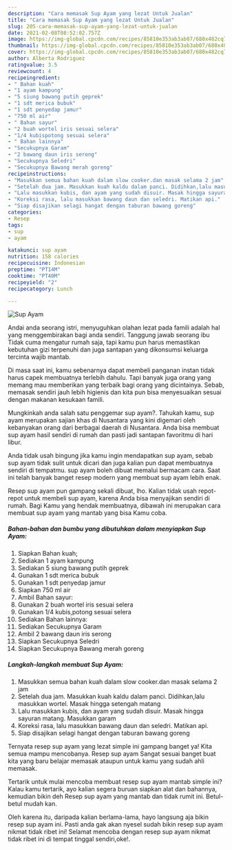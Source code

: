 ```yaml
---
description: "Cara memasak Sup Ayam yang lezat Untuk Jualan"
title: "Cara memasak Sup Ayam yang lezat Untuk Jualan"
slug: 205-cara-memasak-sup-ayam-yang-lezat-untuk-jualan
date: 2021-02-08T08:52:02.757Z
image: https://img-global.cpcdn.com/recipes/85810e353ab3ab07/680x482cq70/sup-ayam-foto-resep-utama.jpg
thumbnail: https://img-global.cpcdn.com/recipes/85810e353ab3ab07/680x482cq70/sup-ayam-foto-resep-utama.jpg
cover: https://img-global.cpcdn.com/recipes/85810e353ab3ab07/680x482cq70/sup-ayam-foto-resep-utama.jpg
author: Alberta Rodriguez
ratingvalue: 3.5
reviewcount: 4
recipeingredient:
- " Bahan kuah"
- "1 ayam kampung"
- "5 siung bawang putih geprek"
- "1 sdt merica bubuk"
- "1 sdt penyedap jamur"
- "750 ml air"
- " Bahan sayur"
- "2 buah wortel iris sesuai selera"
- "1/4 kubispotong sesuai selera"
- " Bahan lainnya"
- "Secukupnya Garam"
- "2 bawang daun iris serong"
- "Secukupnya Seledri"
- "Secukupnya Bawang merah goreng"
recipeinstructions:
- "Masukkan semua bahan kuah dalam slow cooker.dan masak selama 2 jam"
- "Setelah dua jam. Masukkan kuah kaldu dalam panci. Didihkan,lalu masukkan wortel. Masak hingga setengah matang"
- "Lalu masukkan kubis, dan ayam yang sudah disuir. Masak hingga sayuran matang. Masukkan garam"
- "Koreksi rasa, lalu masukkan bawang daun dan seledri. Matikan api."
- "Siap disajikan selagi hangat dengan taburan bawang goreng"
categories:
- Resep
tags:
- sup
- ayam

katakunci: sup ayam 
nutrition: 158 calories
recipecuisine: Indonesian
preptime: "PT14M"
cooktime: "PT40M"
recipeyield: "2"
recipecategory: Lunch

---
```



![Sup Ayam](https://img-global.cpcdn.com/recipes/85810e353ab3ab07/680x482cq70/sup-ayam-foto-resep-utama.jpg)

Andai anda seorang istri, menyuguhkan olahan lezat pada famili adalah hal yang menggembirakan bagi anda sendiri. Tanggung jawab seorang ibu Tidak cuma mengatur rumah saja, tapi kamu pun harus memastikan kebutuhan gizi terpenuhi dan juga santapan yang dikonsumsi keluarga tercinta wajib mantab.

Di masa  saat ini, kamu sebenarnya dapat membeli panganan instan tidak harus capek membuatnya terlebih dahulu. Tapi banyak juga orang yang memang mau memberikan yang terbaik bagi orang yang dicintainya. Sebab, memasak sendiri jauh lebih higienis dan kita pun bisa menyesuaikan sesuai dengan makanan kesukaan famili. 



Mungkinkah anda salah satu penggemar sup ayam?. Tahukah kamu, sup ayam merupakan sajian khas di Nusantara yang kini digemari oleh kebanyakan orang dari berbagai daerah di Nusantara. Anda bisa membuat sup ayam hasil sendiri di rumah dan pasti jadi santapan favoritmu di hari libur.

Anda tidak usah bingung jika kamu ingin mendapatkan sup ayam, sebab sup ayam tidak sulit untuk dicari dan juga kalian pun dapat membuatnya sendiri di tempatmu. sup ayam boleh dibuat memalui bermacam cara. Saat ini telah banyak banget resep modern yang membuat sup ayam lebih enak.

Resep sup ayam pun gampang sekali dibuat, lho. Kalian tidak usah repot-repot untuk membeli sup ayam, karena Anda bisa menyajikan sendiri di rumah. Bagi Kamu yang hendak membuatnya, dibawah ini merupakan cara membuat sup ayam yang mantab yang bisa Kamu coba.

<!--inarticleads1-->

##### Bahan-bahan dan bumbu yang dibutuhkan dalam menyiapkan Sup Ayam:

1. Siapkan  Bahan kuah;
1. Sediakan 1 ayam kampung
1. Sediakan 5 siung bawang putih geprek
1. Gunakan 1 sdt merica bubuk
1. Gunakan 1 sdt penyedap jamur
1. Siapkan 750 ml air
1. Ambil  Bahan sayur:
1. Gunakan 2 buah wortel iris sesuai selera
1. Gunakan 1/4 kubis,potong sesuai selera
1. Sediakan  Bahan lainnya:
1. Sediakan Secukupnya Garam
1. Ambil 2 bawang daun iris serong
1. Siapkan Secukupnya Seledri
1. Siapkan Secukupnya Bawang merah goreng




<!--inarticleads2-->

##### Langkah-langkah membuat Sup Ayam:

1. Masukkan semua bahan kuah dalam slow cooker.dan masak selama 2 jam
1. Setelah dua jam. Masukkan kuah kaldu dalam panci. Didihkan,lalu masukkan wortel. Masak hingga setengah matang
1. Lalu masukkan kubis, dan ayam yang sudah disuir. Masak hingga sayuran matang. Masukkan garam
1. Koreksi rasa, lalu masukkan bawang daun dan seledri. Matikan api.
1. Siap disajikan selagi hangat dengan taburan bawang goreng




Ternyata resep sup ayam yang lezat simple ini gampang banget ya! Kita semua mampu mencobanya. Resep sup ayam Sangat sesuai banget buat kita yang baru belajar memasak ataupun untuk kamu yang sudah ahli memasak.

Tertarik untuk mulai mencoba membuat resep sup ayam mantab simple ini? Kalau kamu tertarik, ayo kalian segera buruan siapkan alat dan bahannya, kemudian bikin deh Resep sup ayam yang mantab dan tidak rumit ini. Betul-betul mudah kan. 

Oleh karena itu, daripada kalian berlama-lama, hayo langsung aja bikin resep sup ayam ini. Pasti anda gak akan nyesel sudah bikin resep sup ayam nikmat tidak ribet ini! Selamat mencoba dengan resep sup ayam nikmat tidak ribet ini di tempat tinggal sendiri,oke!.

